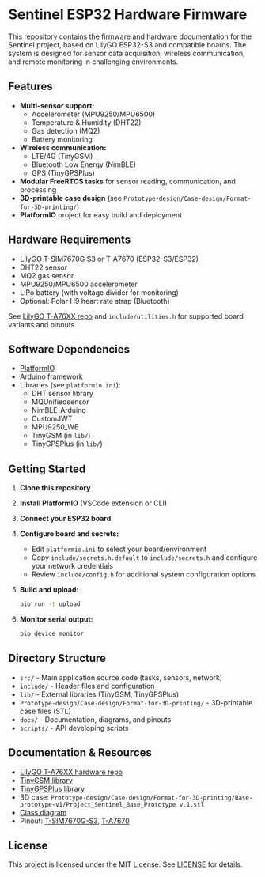 # Sentinel ESP32 Hardware Firmware

This repository contains the firmware and hardware documentation for the Sentinel project, based on LilyGO ESP32-S3 and compatible boards. The system is designed for sensor data acquisition, wireless communication, and remote monitoring in challenging environments.

## Features

- **Multi-sensor support:**
  - Accelerometer (MPU9250/MPU6500)
  - Temperature & Humidity (DHT22)
  - Gas detection (MQ2)
  - Battery monitoring
- **Wireless communication:**
  - LTE/4G (TinyGSM)
  - Bluetooth Low Energy (NimBLE)
  - GPS (TinyGPSPlus)
- **Modular FreeRTOS tasks** for sensor reading, communication, and processing
- **3D-printable case design** (see `Prototype-design/Case-design/Format-for-3D-printing/`)
- **PlatformIO** project for easy build and deployment

## Hardware Requirements

- LilyGO T-SIM7670G S3 or T-A7670 (ESP32-S3/ESP32)
- DHT22 sensor
- MQ2 gas sensor
- MPU9250/MPU6500 accelerometer
- LiPo battery (with voltage divider for monitoring)
- Optional: Polar H9 heart rate strap (Bluetooth)

See [LilyGO T-A76XX repo](https://github.com/Xinyuan-LilyGO/LilyGO-T-A76XX) and `include/utilities.h` for supported board variants and pinouts.

## Software Dependencies

- [PlatformIO](https://platformio.org/)
- Arduino framework
- Libraries (see `platformio.ini`):
  - DHT sensor library
  - MQUnifiedsensor
  - NimBLE-Arduino
  - CustomJWT
  - MPU9250_WE
  - TinyGSM (in `lib/`)
  - TinyGPSPlus (in `lib/`)

## Getting Started

1. **Clone this repository**
2. **Install PlatformIO** (VSCode extension or CLI)
3. **Connect your ESP32 board**
4. **Configure board and secrets:**
   - Edit `platformio.ini` to select your board/environment
   - Copy `include/secrets.h.default` to `include/secrets.h` and configure your network credentials
   - Review `include/config.h` for additional system configuration options
5. **Build and upload:**

   ```sh
   pio run -t upload
   ```

6. **Monitor serial output:**

   ```sh
   pio device monitor
   ```

## Directory Structure

- `src/` - Main application source code (tasks, sensors, network)
- `include/` - Header files and configuration
- `lib/` - External libraries (TinyGSM, TinyGPSPlus)
- `Prototype-design/Case-design/Format-for-3D-printing/` - 3D-printable case files (STL)
- `docs/` - Documentation, diagrams, and pinouts
- `scripts/` - API developing scripts

## Documentation & Resources

- [LilyGO T-A76XX hardware repo](https://github.com/Xinyuan-LilyGO/LilyGO-T-A76XX)
- [TinyGSM library](https://github.com/vshymanskyy/TinyGSM)
- [TinyGPSPlus library](http://arduiniana.org/libraries/tinygpsplus/)
- 3D case: `Prototype-design/Case-design/Format-for-3D-printing/Base-prototype-v1/Project_Sentinel_Base_Prototype v.1.stl`
- [Class diagram](docs/classes.svg)
- Pinout: [T-SIM7670G-S3](docs/T-SIM7670G-S3-LILYGO_1.jpg), [T-A7670](docs/T-A7670-LILYGO_1.jpg)

## License

This project is licensed under the MIT License. See [LICENSE](LICENSE) for details.
